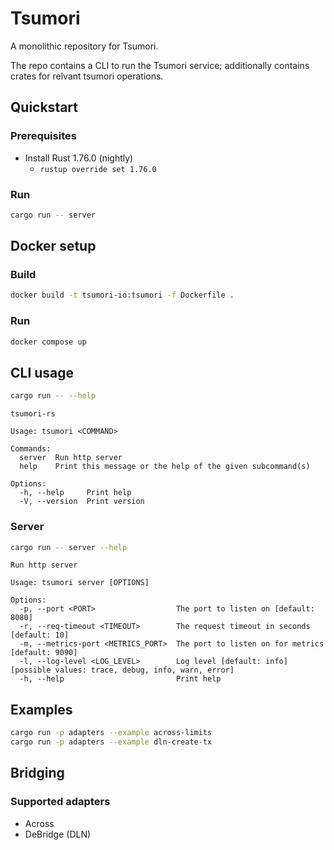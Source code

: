 # Tsumori

A monolithic repository for Tsumori.

The repo contains a CLI to run the Tsumori service; additionally contains crates for relvant tsumori operations.

## Quickstart

### Prerequisites

- Install Rust 1.76.0 (nightly)
  - `rustup override set 1.76.0`

### Run

```sh
cargo run -- server
```

## Docker setup

### Build

```sh
docker build -t tsumori-io:tsumori -f Dockerfile .
```

### Run

```sh
docker compose up
```

## CLI usage

```sh
cargo run -- --help
```

```
tsumori-rs

Usage: tsumori <COMMAND>

Commands:
  server  Run http server
  help    Print this message or the help of the given subcommand(s)

Options:
  -h, --help     Print help
  -V, --version  Print version
```

### Server

```sh
cargo run -- server --help
```

```
Run http server

Usage: tsumori server [OPTIONS]

Options:
  -p, --port <PORT>                  The port to listen on [default: 8080]
  -r, --req-timeout <TIMEOUT>        The request timeout in seconds [default: 10]
  -m, --metrics-port <METRICS_PORT>  The port to listen on for metrics [default: 9090]
  -l, --log-level <LOG_LEVEL>        Log level [default: info] [possible values: trace, debug, info, warn, error]
  -h, --help                         Print help
```

## Examples

```sh
cargo run -p adapters --example across-limits
cargo run -p adapters --example dln-create-tx
```

## Bridging

### Supported adapters

- Across
- DeBridge (DLN)
